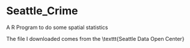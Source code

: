# Seattle_Crime
A R Program to do some spatial statistics

The file I downloaded comes from the \texttt{Seattle Data Open Center}
